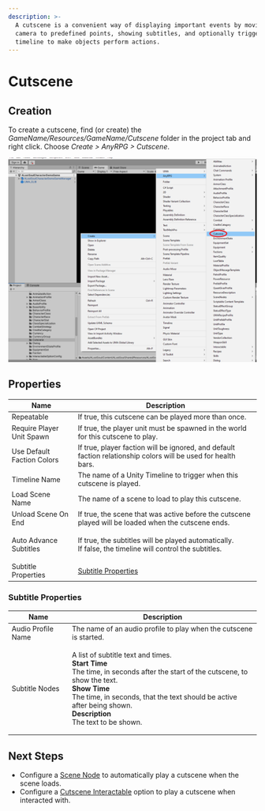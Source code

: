 ```yaml
---
description: >-
  A cutscene is a convenient way of displaying important events by moving the
  camera to predefined points, showing subtitles, and optionally triggering a
  timeline to make objects perform actions.
---
```


# Cutscene

## Creation

To create a cutscene, find (or create) the _GameName/Resources/GameName/Cutscene_ folder in the project tab and right click.  Choose _Create > AnyRPG > Cutscene_.

![](<../.gitbook/assets/image (114) (1).png>)

## Properties

| Name                       | Description                                                                                                       |
| -------------------------- | ----------------------------------------------------------------------------------------------------------------- |
| Repeatable                 | If true, this cutscene can be played more than once.                                                              |
| Require Player Unit Spawn  | If true, the player unit must be spawned in the world for this cutscene to play.                                  |
| Use Default Faction Colors | If true, player faction will be ignored, and default faction relationship colors will be used for health bars.    |
| Timeline Name              | The name of a Unity Timeline to trigger when this cutscene is played.                                             |
| Load Scene Name            | The name of a scene to load to play this cutscene.                                                                |
| Unload Scene On End        | If true, the scene that was active before the cutscene played will be loaded when the cutscene ends.              |
| Auto Advance Subtitles     | <p>If true, the subtitles will be played automatically.<br>If false, the timeline will control the subtitles.</p> |
| Subtitle Properties        | [Subtitle Properties](cutscene.md#undefined)                                                                      |

### Subtitle Properties

| Name               | Description                                                                                                                                                                                                                                                                                                           |
| ------------------ | --------------------------------------------------------------------------------------------------------------------------------------------------------------------------------------------------------------------------------------------------------------------------------------------------------------------- |
| Audio Profile Name | The name of an audio profile to play when the cutscene is started.                                                                                                                                                                                                                                                    |
| Subtitle Nodes     | <p>A list of subtitle text and times.<br><strong>Start Time</strong><br>The time, in seconds after the start of the cutscene, to show the text.<br><strong>Show Time</strong><br>The time, in seconds, that the text should be active after being shown.<br><strong>Description</strong><br>The text to be shown.</p> |

## Next Steps

* Configure a [Scene Node](scene-node.md) to automatically play a cutscene when the scene loads.
* Configure a [Cutscene Interactable](interactable-option-configurations/cutscene-config.md) option to play a cutscene when interacted with.
